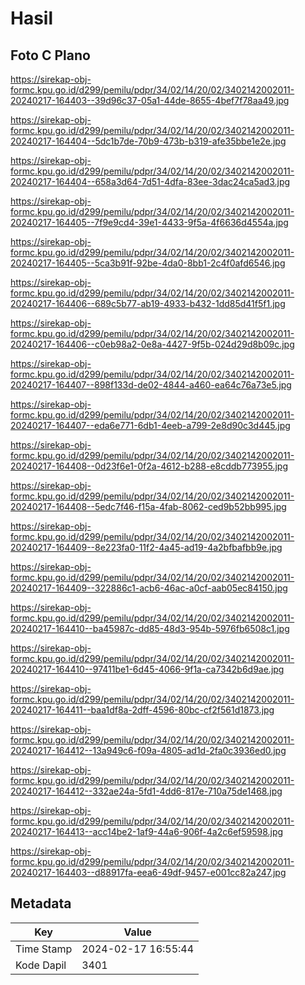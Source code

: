 # Hasil

## Foto C Plano

https://sirekap-obj-formc.kpu.go.id/d299/pemilu/pdpr/34/02/14/20/02/3402142002011-20240217-164403--39d96c37-05a1-44de-8655-4bef7f78aa49.jpg

https://sirekap-obj-formc.kpu.go.id/d299/pemilu/pdpr/34/02/14/20/02/3402142002011-20240217-164404--5dc1b7de-70b9-473b-b319-afe35bbe1e2e.jpg

https://sirekap-obj-formc.kpu.go.id/d299/pemilu/pdpr/34/02/14/20/02/3402142002011-20240217-164404--658a3d64-7d51-4dfa-83ee-3dac24ca5ad3.jpg

https://sirekap-obj-formc.kpu.go.id/d299/pemilu/pdpr/34/02/14/20/02/3402142002011-20240217-164405--7f9e9cd4-39e1-4433-9f5a-4f6636d4554a.jpg

https://sirekap-obj-formc.kpu.go.id/d299/pemilu/pdpr/34/02/14/20/02/3402142002011-20240217-164405--5ca3b91f-92be-4da0-8bb1-2c4f0afd6546.jpg

https://sirekap-obj-formc.kpu.go.id/d299/pemilu/pdpr/34/02/14/20/02/3402142002011-20240217-164406--689c5b77-ab19-4933-b432-1dd85d41f5f1.jpg

https://sirekap-obj-formc.kpu.go.id/d299/pemilu/pdpr/34/02/14/20/02/3402142002011-20240217-164406--c0eb98a2-0e8a-4427-9f5b-024d29d8b09c.jpg

https://sirekap-obj-formc.kpu.go.id/d299/pemilu/pdpr/34/02/14/20/02/3402142002011-20240217-164407--898f133d-de02-4844-a460-ea64c76a73e5.jpg

https://sirekap-obj-formc.kpu.go.id/d299/pemilu/pdpr/34/02/14/20/02/3402142002011-20240217-164407--eda6e771-6db1-4eeb-a799-2e8d90c3d445.jpg

https://sirekap-obj-formc.kpu.go.id/d299/pemilu/pdpr/34/02/14/20/02/3402142002011-20240217-164408--0d23f6e1-0f2a-4612-b288-e8cddb773955.jpg

https://sirekap-obj-formc.kpu.go.id/d299/pemilu/pdpr/34/02/14/20/02/3402142002011-20240217-164408--5edc7f46-f15a-4fab-8062-ced9b52bb995.jpg

https://sirekap-obj-formc.kpu.go.id/d299/pemilu/pdpr/34/02/14/20/02/3402142002011-20240217-164409--8e223fa0-11f2-4a45-ad19-4a2bfbafbb9e.jpg

https://sirekap-obj-formc.kpu.go.id/d299/pemilu/pdpr/34/02/14/20/02/3402142002011-20240217-164409--322886c1-acb6-46ac-a0cf-aab05ec84150.jpg

https://sirekap-obj-formc.kpu.go.id/d299/pemilu/pdpr/34/02/14/20/02/3402142002011-20240217-164410--ba45987c-dd85-48d3-954b-5976fb6508c1.jpg

https://sirekap-obj-formc.kpu.go.id/d299/pemilu/pdpr/34/02/14/20/02/3402142002011-20240217-164410--97411be1-6d45-4066-9f1a-ca7342b6d9ae.jpg

https://sirekap-obj-formc.kpu.go.id/d299/pemilu/pdpr/34/02/14/20/02/3402142002011-20240217-164411--baa1df8a-2dff-4596-80bc-cf2f561d1873.jpg

https://sirekap-obj-formc.kpu.go.id/d299/pemilu/pdpr/34/02/14/20/02/3402142002011-20240217-164412--13a949c6-f09a-4805-ad1d-2fa0c3936ed0.jpg

https://sirekap-obj-formc.kpu.go.id/d299/pemilu/pdpr/34/02/14/20/02/3402142002011-20240217-164412--332ae24a-5fd1-4dd6-817e-710a75de1468.jpg

https://sirekap-obj-formc.kpu.go.id/d299/pemilu/pdpr/34/02/14/20/02/3402142002011-20240217-164413--acc14be2-1af9-44a6-906f-4a2c6ef59598.jpg

https://sirekap-obj-formc.kpu.go.id/d299/pemilu/pdpr/34/02/14/20/02/3402142002011-20240217-164403--d88917fa-eea6-49df-9457-e001cc82a247.jpg


## Metadata

| Key        | Value               |
| ---------- | ------------------- |
| Time Stamp | 2024-02-17 16:55:44 |
| Kode Dapil | 3401                |



